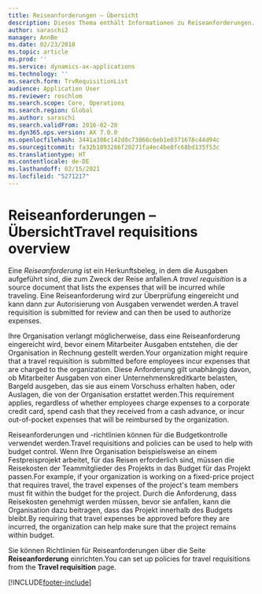 ```yaml
---
title: Reiseanforderungen – Übersicht
description: Dieses Thema enthält Informationen zu Reiseanforderungen. Eine Reiseanforderung dokumentiert die geplanten Reisekosten.
author: saraschi2
manager: AnnBe
ms.date: 02/23/2018
ms.topic: article
ms.prod: ''
ms.service: dynamics-ax-applications
ms.technology: ''
ms.search.form: TrvRequisitionList
audience: Application User
ms.reviewer: roschlom
ms.search.scope: Core, Operations
ms.search.region: Global
ms.author: saraschi
ms.search.validFrom: 2016-02-28
ms.dyn365.ops.version: AX 7.0.0
ms.openlocfilehash: 3441a386c142d8c73066c6eb1e0371678c44d94c
ms.sourcegitcommit: fa32b1893286f20271fa4ec4be8fc68bd135f53c
ms.translationtype: HT
ms.contentlocale: de-DE
ms.lasthandoff: 02/15/2021
ms.locfileid: "5271217"
---
```

# <a name="travel-requisitions-overview"></a><span data-ttu-id="c9e16-104">Reiseanforderungen – Übersicht</span><span class="sxs-lookup"><span data-stu-id="c9e16-104">Travel requisitions overview</span></span>

<span data-ttu-id="c9e16-105">Eine *Reiseanforderung* ist ein Herkunftsbeleg, in dem die Ausgaben aufgeführt sind, die zum Zweck der Reise anfallen.</span><span class="sxs-lookup"><span data-stu-id="c9e16-105">A *travel requisition* is a source document that lists the expenses that will be incurred while traveling.</span></span> <span data-ttu-id="c9e16-106">Eine Reiseanforderung wird zur Überprüfung eingereicht und kann dann zur Autorisierung von Ausgaben verwendet werden.</span><span class="sxs-lookup"><span data-stu-id="c9e16-106">A travel requisition is submitted for review and can then be used to authorize expenses.</span></span>

<span data-ttu-id="c9e16-107">Ihre Organisation verlangt möglicherweise, dass eine Reiseanforderung eingereicht wird, bevor einem Mitarbeiter Ausgaben entstehen, die der Organisation in Rechnung gestellt werden.</span><span class="sxs-lookup"><span data-stu-id="c9e16-107">Your organization might require that a travel requisition is submitted before employees incur expenses that are charged to the organization.</span></span> <span data-ttu-id="c9e16-108">Diese Anforderung gilt unabhängig davon, ob Mitarbeiter Ausgaben von einer Unternehmenskreditkarte belasten, Bargeld ausgeben, das sie aus einem Vorschuss erhalten haben, oder Auslagen, die von der Organisation erstattet werden.</span><span class="sxs-lookup"><span data-stu-id="c9e16-108">This requirement applies, regardless of whether employees charge expenses to a corporate credit card, spend cash that they received from a cash advance, or incur out-of-pocket expenses that will be reimbursed by the organization.</span></span>

<span data-ttu-id="c9e16-109">Reiseanforderungen und -richtlinien können für die Budgetkontrolle verwendet werden.</span><span class="sxs-lookup"><span data-stu-id="c9e16-109">Travel requisitions and policies can be used to help with budget control.</span></span> <span data-ttu-id="c9e16-110">Wenn Ihre Organisation beispielsweise an einem Festpreisprojekt arbeitet, für das Reisen erforderlich sind, müssen die Reisekosten der Teammitglieder des Projekts in das Budget für das Projekt passen.</span><span class="sxs-lookup"><span data-stu-id="c9e16-110">For example, if your organization is working on a fixed-price project that requires travel, the travel expenses of the project's team members must fit within the budget for the project.</span></span> <span data-ttu-id="c9e16-111">Durch die Anforderung, dass Reisekosten genehmigt werden müssen, bevor sie anfallen, kann die Organisation dazu beitragen, dass das Projekt innerhalb des Budgets bleibt.</span><span class="sxs-lookup"><span data-stu-id="c9e16-111">By requiring that travel expenses be approved before they are incurred, the organization can help make sure that the project remains within budget.</span></span>

<span data-ttu-id="c9e16-112">Sie können Richtlinien für Reiseanforderungen über die Seite **Reiseanforderung** einrichten.</span><span class="sxs-lookup"><span data-stu-id="c9e16-112">You can set up policies for travel requisitions from the **Travel requisition** page.</span></span>


[!INCLUDE[footer-include](../includes/footer-banner.md)]